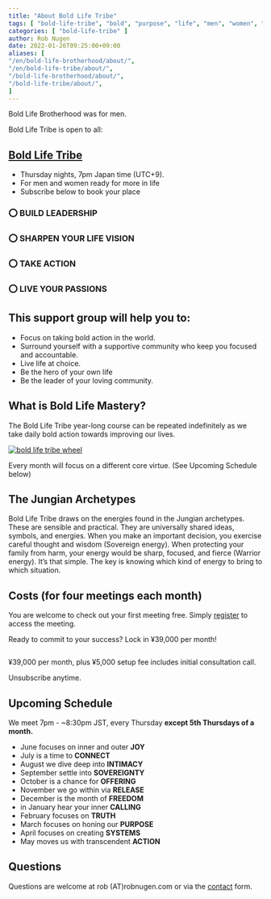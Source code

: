 ```yaml
---
title: "About Bold Life Tribe"
tags: [ "bold-life-tribe", "bold", "purpose", "life", "men", "women", "event" ]
categories: [ "bold-life-tribe" ]
author: Rob Nugen
date: 2022-01-26T09:25:00+09:00
aliases: [
"/en/bold-life-brotherhood/about/",
"/en/bold-life-tribe/about/",
"/bold-life-brotherhood/about/",
"/bold-life-tribe/about/",
]
---
```


Bold Life Brotherhood was for men.

Bold Life Tribe is open to all:

## [Bold Life Tribe](/en/bold-life-tribe/) ##

* Thursday nights, 7pm Japan time (UTC+9).
* For men and women ready for more in life
* Subscribe below to book your place

### ⭕ BUILD LEADERSHIP ###
### ⭕ SHARPEN YOUR LIFE VISION ###
### ⭕ TAKE ACTION ###
### ⭕ LIVE YOUR PASSIONS ###

## This support group will help you to: ##

* Focus on taking bold action in the world.
* Surround yourself with a supportive community who keep you focused and accountable.
* Live life at choice.
* Be the hero of your own life
* Be the leader of your loving community.

## What is Bold Life Mastery? ##

The Bold Life Tribe year-long course can be repeated
indefinitely as we take daily bold action towards improving our lives.

[![bold life tribe wheel](//b.robnugen.com/blog/2020/blb/thumbs/blb_wheel.png)](//b.robnugen.com/blog/2020/blb/blb_wheel.png)

Every month will focus on a different core virtue.  (See Upcoming Schedule below)

## The Jungian Archetypes ##

Bold Life Tribe draws on the energies found in the Jungian
archetypes. These are sensible and practical. They are universally
shared ideas, symbols, and energies. When you make an important
decision, you exercise careful thought and wisdom (Sovereign energy). When
protecting your family from harm, your energy would be sharp, focused,
and fierce (Warrior energy). It’s that simple. The key is knowing
which kind of energy to bring to which situation.

## Costs (for four meetings each month) ##

You are welcome to check out your first meeting free.  Simply [register](/bold-life-tribe/registration/) to access the meeting.

Ready to commit to your success?  Lock in ¥39,000 per month!

<!--   39,000 yen button  -->
<a href="https://www.paypal.com/webapps/billing/plans/subscribe?plan_id=P-43S50560BE9974917L63H7VA">
<img alt="" border="0" src="https://www.paypalobjects.com/en_US/JP/i/btn/btn_subscribeCC_LG.gif">
</a>
<!-- /  39,000 yen button  -->

¥39,000 per month, plus ¥5,000 setup fee includes initial consultation call.

Unsubscribe anytime.

## Upcoming Schedule ##

We meet 7pm - ~8:30pm JST, every Thursday **except 5th Thursdays of a month.**

* June focuses on inner and outer __JOY__
* July is a time to __CONNECT__
* August we dive deep into __INTIMACY__
* September settle into __SOVEREIGNTY__
* October is a chance for __OFFERING__
* November we go within via __RELEASE__
* December is the month of __FREEDOM__
* in January hear your inner __CALLING__
* February focuses on __TRUTH__
* March focuses on honing our __PURPOSE__
* April focuses on creating __SYSTEMS__
* May moves us with transcendent __ACTION__

## Questions ##

Questions are welcome at rob (A<span>T</span>)robnugen.com or via the
[contact](/contact/) form.
